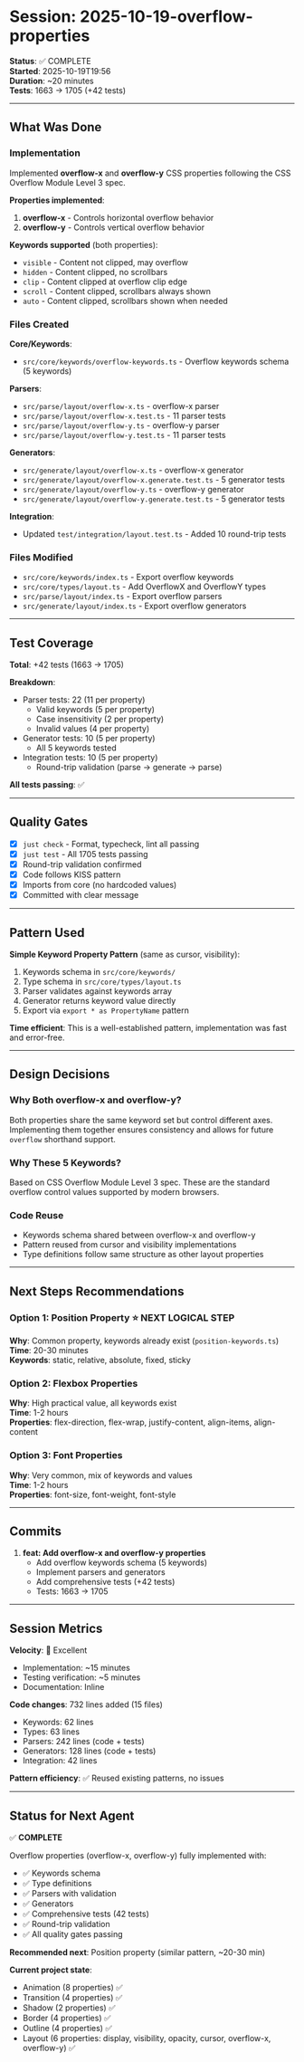 # Session: 2025-10-19-overflow-properties

**Status**: ✅ COMPLETE  
**Started**: 2025-10-19T19:56  
**Duration**: ~20 minutes  
**Tests**: 1663 → 1705 (+42 tests)

---

## What Was Done

### Implementation
Implemented **overflow-x** and **overflow-y** CSS properties following the CSS Overflow Module Level 3 spec.

**Properties implemented**:
1. **overflow-x** - Controls horizontal overflow behavior
2. **overflow-y** - Controls vertical overflow behavior

**Keywords supported** (both properties):
- `visible` - Content not clipped, may overflow
- `hidden` - Content clipped, no scrollbars
- `clip` - Content clipped at overflow clip edge
- `scroll` - Content clipped, scrollbars always shown
- `auto` - Content clipped, scrollbars shown when needed

### Files Created
**Core/Keywords**:
- `src/core/keywords/overflow-keywords.ts` - Overflow keywords schema (5 keywords)

**Parsers**:
- `src/parse/layout/overflow-x.ts` - overflow-x parser
- `src/parse/layout/overflow-x.test.ts` - 11 parser tests
- `src/parse/layout/overflow-y.ts` - overflow-y parser
- `src/parse/layout/overflow-y.test.ts` - 11 parser tests

**Generators**:
- `src/generate/layout/overflow-x.ts` - overflow-x generator
- `src/generate/layout/overflow-x.generate.test.ts` - 5 generator tests
- `src/generate/layout/overflow-y.ts` - overflow-y generator
- `src/generate/layout/overflow-y.generate.test.ts` - 5 generator tests

**Integration**:
- Updated `test/integration/layout.test.ts` - Added 10 round-trip tests

### Files Modified
- `src/core/keywords/index.ts` - Export overflow keywords
- `src/core/types/layout.ts` - Add OverflowX and OverflowY types
- `src/parse/layout/index.ts` - Export overflow parsers
- `src/generate/layout/index.ts` - Export overflow generators

---

## Test Coverage

**Total**: +42 tests (1663 → 1705)

**Breakdown**:
- Parser tests: 22 (11 per property)
  - Valid keywords (5 per property)
  - Case insensitivity (2 per property)
  - Invalid values (4 per property)
- Generator tests: 10 (5 per property)
  - All 5 keywords tested
- Integration tests: 10 (5 per property)
  - Round-trip validation (parse → generate → parse)

**All tests passing**: ✅

---

## Quality Gates

- [x] `just check` - Format, typecheck, lint all passing
- [x] `just test` - All 1705 tests passing
- [x] Round-trip validation confirmed
- [x] Code follows KISS pattern
- [x] Imports from core (no hardcoded values)
- [x] Committed with clear message

---

## Pattern Used

**Simple Keyword Property Pattern** (same as cursor, visibility):

1. Keywords schema in `src/core/keywords/`
2. Type schema in `src/core/types/layout.ts`
3. Parser validates against keywords array
4. Generator returns keyword value directly
5. Export via `export * as PropertyName` pattern

**Time efficient**: This is a well-established pattern, implementation was fast and error-free.

---

## Design Decisions

### Why Both overflow-x and overflow-y?
Both properties share the same keyword set but control different axes. Implementing them together ensures consistency and allows for future `overflow` shorthand support.

### Why These 5 Keywords?
Based on CSS Overflow Module Level 3 spec. These are the standard overflow control values supported by modern browsers.

### Code Reuse
- Keywords schema shared between overflow-x and overflow-y
- Pattern reused from cursor and visibility implementations
- Type definitions follow same structure as other layout properties

---

## Next Steps Recommendations

### Option 1: Position Property ⭐ NEXT LOGICAL STEP
**Why**: Common property, keywords already exist (`position-keywords.ts`)  
**Time**: 20-30 minutes  
**Keywords**: static, relative, absolute, fixed, sticky

### Option 2: Flexbox Properties
**Why**: High practical value, all keywords exist  
**Time**: 1-2 hours  
**Properties**: flex-direction, flex-wrap, justify-content, align-items, align-content

### Option 3: Font Properties
**Why**: Very common, mix of keywords and values  
**Time**: 1-2 hours  
**Properties**: font-size, font-weight, font-style

---

## Commits

1. **feat: Add overflow-x and overflow-y properties**
   - Add overflow keywords schema (5 keywords)
   - Implement parsers and generators
   - Add comprehensive tests (+42 tests)
   - Tests: 1663 → 1705

---

## Session Metrics

**Velocity**: 🚀 Excellent
- Implementation: ~15 minutes
- Testing verification: ~5 minutes
- Documentation: Inline

**Code changes**: 732 lines added (15 files)
- Keywords: 62 lines
- Types: 63 lines
- Parsers: 242 lines (code + tests)
- Generators: 128 lines (code + tests)
- Integration: 42 lines

**Pattern efficiency**: ✅ Reused existing patterns, no issues

---

## Status for Next Agent

✅ **COMPLETE**

Overflow properties (overflow-x, overflow-y) fully implemented with:
- ✅ Keywords schema
- ✅ Type definitions
- ✅ Parsers with validation
- ✅ Generators
- ✅ Comprehensive tests (42 tests)
- ✅ Round-trip validation
- ✅ All quality gates passing

**Recommended next**: Position property (similar pattern, ~20-30 min)

**Current project state**:
- Animation (8 properties) ✅
- Transition (4 properties) ✅
- Shadow (2 properties) ✅
- Border (4 properties) ✅
- Outline (4 properties) ✅
- Layout (6 properties: display, visibility, opacity, cursor, overflow-x, overflow-y) ✅
